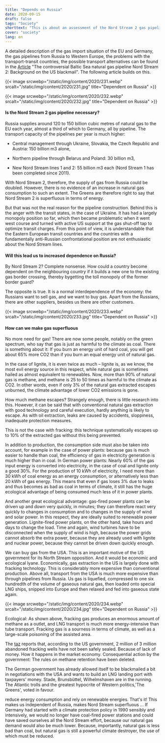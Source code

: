 ```yaml
---
title: "Depends on Russia"
date: 2020-09-15
draft: false
tags: "Society"
shorttext: "This is about an assessment of the Nord Stream 2 gas pipeline according to energy-economical and ecological criteria."
cover: "society"
lang: en
---
```


A detailed description of the gas import situation of the EU and Germany, the gas pipelines from Russia to Western Europe, the problems with the transport-transit countries, the possible transport alternatives can be found in the [Article](https://www.isw-muenchen.de/2019/01/die-umstrittene-ostsee-erdgasleitung-nordstream-2-hintergruende-zur-us-amerikanischen-erpressung/ "Die umstrittene Ostsee-Erdgasleitung Nordstream 2: Hintergründe zur US-amerikanischen Erpressung") "The controversial Baltic Sea natural gas pipeline Nord Stream 2: Background on the US blackmail". The following article builds on this.

{{< image srcwebp="/static/img/content/2020/231.webp" srcalt="/static/img/content/2020/231.jpg" title="Dependent on Russia" >}}

{{< image srcwebp="/static/img/content/2020/232.webp" srcalt="/static/img/content/2020/232.jpg" title="Dependent on Russia" >}}

#### Is the Nord Stream 2 gas pipeline necessary?

Russia supplies around 120 to 150 billion cubic metres of natural gas to the EU each year, almost a third of which to Germany, all by pipeline. The transport capacity of the pipelines per year is much higher:

  - Central management through Ukraine, Slovakia, the Czech Republic and Austria: 150 billion m3 alone,

  - Northern pipeline through Belarus and Poland: 30 billion m3,

  - New Nord Stream lines 1 and 2: 55 billion m3 each (Nord Stream 1 has been completed since 2011).

With Nord Stream 2, therefore, the supply of gas from Russia could be doubled. However, there is no evidence of an increase in natural gas consumption to such an extent. The Greens are therefore right to say that Nord Stream 2 is superfluous in terms of energy.

But that was not the real reason for the pipeline construction. Behind this is the anger with the transit states, in the case of Ukraine. It has had a largely monopoly position so far, which then became problematic when it went west course and turned with active US support at the gas shut-off tap to optimize transit charges. From this point of view, it is understandable that the Eastern European transit countries and the countries with a fundamentally anti-Russian confrontational position are not enthusiastic about the Nord Stream lines.

#### Will this lead us to increased dependence on Russia?

By Nord Stream 2? Complete nonsense. How could a country become dependent on the neighbouring country if it builds a new one to the existing gas border crossing, thereby bygetting the toll monopoly of the former border guard?

The opposite is true. It is a normal interdependence of the economy: the Russians want to sell gas, and we want to buy gas. Apart from the Russians, there are other suppliers, besides us there are other customers.

{{< image srcwebp="/static/img/content/2020/233.webp" srcalt="/static/img/content/2020/233.jpg" title="Dependent on Russia" >}}

#### How can we make gas superfluous

No more need for gas! There are now some people, notably on the green spectrum, who say that gas is just as harmful to the climate as coal. There is something about it: If you burn an energy unit of hard coal, you will get about 65% more CO2 than if you burn an equal energy unit of natural gas.

In the case of lignite, it is even twice as much – lignite is, as we know, the most evil energy source in this respect, while natural gas is sometimes hailed as almost equivalent to renewables. Now, more than 90% of natural gas is methane, and methane is 25 to 50 times as harmful to the climate as CO2. In other words, even if only 3% of the natural gas extracted escapes unburned, the climate advantage of lower CO2 emissions is gone.

How much methane escapes? Strangely enough, there is little research into this. However, it can be said that with conventional natural gas extraction with good technology and careful execution, hardly anything is likely to escape. As with oil extraction, leaks are caused by accidents, sloppiness, inadequate protection measures.

This is not the case with fracking: this technique systematically escapes up to 10% of the extracted gas without this being prevented.

In addition to production, the consumption side must also be taken into account, for example in the case of power plants: because gas is much easier to handle than coal, the efficiency of gas in electricity generation is much higher than in coal. In German power plants: Nearly 60% of the gas input energy is converted into electricity, in the case of coal and lignite only a good 30%. For the production of 10 kWh of electricity, I need more than 30 kWh of coal energy as an energy consumption, or alternatively less than 20 kWh of gas energy. This means that even if gas loses 3% due to leaks and thus becomes as bad as coal in terms of climate, it still has the huge ecological advantage of being consumed much less of it in power plants.

And another great ecological advantage: gas-fired power plants can be driven up and down very quickly, in minutes; they can therefore react very quickly to changes in consumption and to changes in the supply of wind and solar power. In this respect, they are ideally suited to renewable power generation. Lignite-fired power plants, on the other hand, take hours and days to change the load. Time and again, wind turbines have to be disconnected when the supply of wind is high, because the power grids cannot absorb the extra power, because they are already used with lignite and nuclear power, because they cannot be driven down quickly enough.

We can buy gas from the USA. This is an important motive of the US government for its North Stream opposition. And it would be economic and ecological lyane. Economically, gas extraction in the US is largely done with fracking technology. This is considerably more expensive than conventional production. Above all, transport from the USA is much more expensive than through pipelines from Russia. Us gas is liquefied, compressed to one six hundredth of the volume of gaseous natural gas, then loaded onto special LNG ships, snipped into Europe and then relaxed and fed into gaseous state again.

{{< image srcwebp="/static/img/content/2020/234.webp" srcalt="/static/img/content/2020/234.jpg" title="Dependent on Russia" >}}

Ecological: As shown above, fracking gas produces an enormous amount of methane as a outlet, and LNG transport is much more energy-intensive than tube transport. Fracking gas is a sourness in terms of climate, as well as a large-scale poisoning of the assisted area.

The [taz](https://taz.de/Umweltdesaster-in-USA/!5702587/ "Fracking-Land ist abgebrannt") reports that, according to the US government, 2 million of 3 million abandoned fracking wells have not been safely sealed. Because of lack of money. How it happens in the market economy. Consequential action by the government: The rules on methane retention have been deleted.

The German government has already allowed itself to be blackmailed a bit in negotiations with the USA and wants to build an LNG landing port with taxpayers' money. Stade, Brunsbüttel, Wilhelmshaven are in the running. The Atlantic trolls and the greatest hypocrite of Western politics,'The Greens', voted in favour.

reduce energy consumption and rely on renewable energies. That's it! This makes us independent of Russia, makes Nord Stream superfluous ... If Germany had started with a climate protection policy in 1990 sensibly and intensively, we would no longer have coal-fired power stations and could have saved ourselves all the Nord Stream effort, because our natural gas demand would also be much lower. Because, importantly, natural gas is less bad than coal, but natural gas is still a powerful climate destroyer, the use of which must be reduced.
